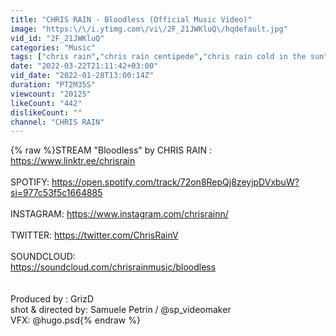 ```yaml
---
title: "CHRIS RAIN - Bloodless (Official Music Video)"
image: "https:\/\/i.ytimg.com\/vi\/2F_21JWKluQ\/hqdefault.jpg"
vid_id: "2F_21JWKluQ"
categories: "Music"
tags: ["chris rain","chris rain centipede","chris rain cold in the sun"]
date: "2022-03-22T21:11:42+03:00"
vid_date: "2022-01-28T13:00:14Z"
duration: "PT2M35S"
viewcount: "20125"
likeCount: "442"
dislikeCount: ""
channel: "CHRIS RAIN"
---
```

{% raw %}STREAM &quot;Bloodless&quot; by CHRIS RAIN : <br /><a rel="nofollow" target="blank" href="https://www.linktr.ee/chrisrain">https://www.linktr.ee/chrisrain</a><br /><br />SPOTIFY: <a rel="nofollow" target="blank" href="https://open.spotify.com/track/72on8RepQj8zeyjpDVxbuW?si=977c53f5c1664885">https://open.spotify.com/track/72on8RepQj8zeyjpDVxbuW?si=977c53f5c1664885</a><br /><br />INSTAGRAM: <a rel="nofollow" target="blank" href="https://www.instagram.com/chrisrainn/">https://www.instagram.com/chrisrainn/</a><br /><br />TWITTER: <a rel="nofollow" target="blank" href="https://twitter.com/ChrisRainV">https://twitter.com/ChrisRainV</a><br /><br />SOUNDCLOUD:<br /><a rel="nofollow" target="blank" href="https://soundcloud.com/chrisrainmusic/bloodless">https://soundcloud.com/chrisrainmusic/bloodless</a><br /><br /><br />Produced by : GrizD<br />shot &amp; directed by: Samuele Petrin / @sp_videomaker<br />VFX: @hugo.psd{% endraw %}
